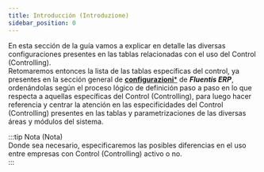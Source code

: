 ```yaml
---
title: Introducción (Introduzione)
sidebar_position: 0
---
```


En esta sección de la guía vamos a explicar en detalle las diversas configuraciones presentes en las tablas relacionadas con el uso del Control (Controlling).  
Retomaremos entonces la lista de las tablas específicas del control, ya presentes en la sección general de [**configurazioni***](/docs/configurations/configuration) de ***Fluentis ERP***, ordenándolas según el proceso lógico de definición paso a paso en lo que respecta a aquellas específicas del Control (Controlling), para luego hacer referencia y centrar la atención en las especificidades del Control (Controlling) presentes en las tablas y parametrizaciones de las diversas áreas y módulos del sistema.

:::tip Nota (Nota)  
Donde sea necesario, especificaremos las posibles diferencias en el uso entre empresas con Control (Controlling) activo o no.  
:::
